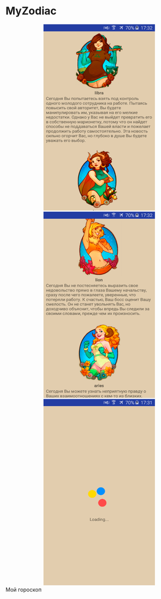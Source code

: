 # MyZodiac


<div style="text-align:center">
<img src="screen1.png" width="300" height="500"/>
<img src="screen2.png" width="300" height="500"/>
<img src="screen3.png" width="300" height="500"/>
  </div>
Мой гороскоп

